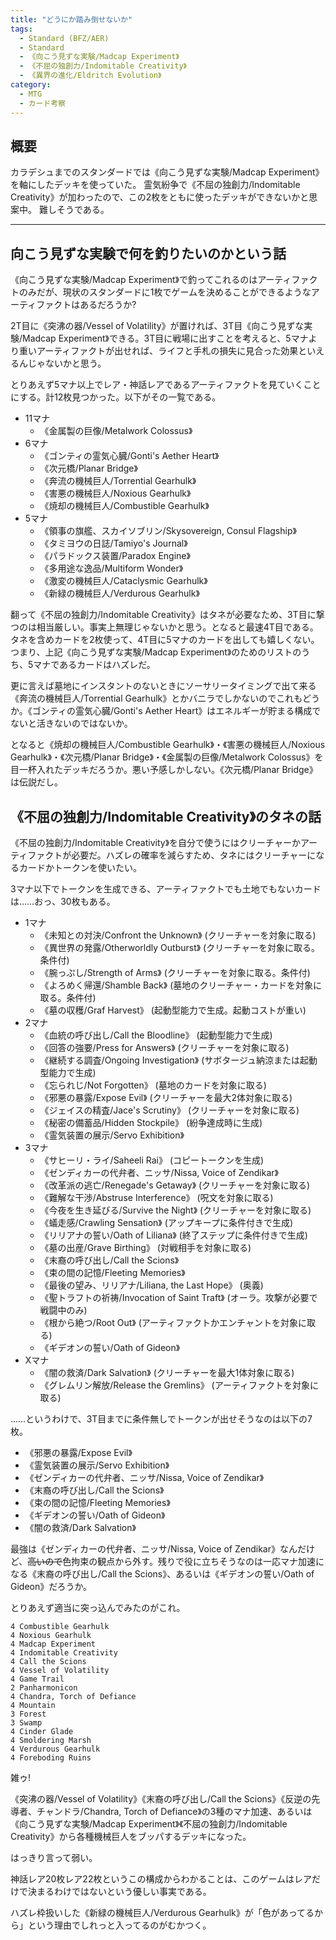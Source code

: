 ```yaml
---
title: "どうにか踏み倒せないか"
tags:
  - Standard (BFZ/AER)
  - Standard
  - 《向こう見ずな実験/Madcap Experiment》
  - 《不屈の独創力/Indomitable Creativity》
  - 《異界の進化/Eldritch Evolution》
category:
  - MTG
  - カード考察
---
```


## 概要

カラデシュまでのスタンダードでは《向こう見ずな実験/Madcap Experiment》を軸にしたデッキを使っていた。
霊気紛争で《不屈の独創力/Indomitable Creativity》が加わったので、この2枚をともに使ったデッキができないかと思案中。
難しそうである。

<!-- more -->

----

## 向こう見ずな実験で何を釣りたいのかという話

《向こう見ずな実験/Madcap Experiment》で釣ってこれるのはアーティファクトのみだが、現状のスタンダードに1枚でゲームを決めることができるようなアーティファクトはあるだろうか?

2T目に《突沸の器/Vessel of Volatility》が置ければ、3T目《向こう見ずな実験/Madcap Experiment》できる。3T目に戦場に出すことを考えると、5マナより重いアーティファクトが出せれば、ライフと手札の損失に見合った効果といえるんじゃないかと思う。

とりあえず5マナ以上でレア・神話レアであるアーティファクトを見ていくことにする。計12枚見つかった。以下がその一覧である。

  * 11マナ
    * 《金属製の巨像/Metalwork Colossus》
  * 6マナ
    * 《ゴンティの霊気心臓/Gonti's Aether Heart》
    * 《次元橋/Planar Bridge》
    * 《奔流の機械巨人/Torrential Gearhulk》
    * 《害悪の機械巨人/Noxious Gearhulk》
    * 《焼却の機械巨人/Combustible Gearhulk》
  * 5マナ
    * 《領事の旗艦、スカイソブリン/Skysovereign, Consul Flagship》
    * 《タミヨウの日誌/Tamiyo's Journal》
    * 《パラドックス装置/Paradox Engine》
    * 《多用途な逸品/Multiform Wonder》
    * 《激変の機械巨人/Cataclysmic Gearhulk》
    * 《新緑の機械巨人/Verdurous Gearhulk》

翻って《不屈の独創力/Indomitable Creativity》はタネが必要なため、3T目に撃つのは相当厳しい。事実上無理じゃないかと思う。となると最速4T目である。タネを含めカードを2枚使って、4T目に5マナのカードを出しても嬉しくない。つまり、上記《向こう見ずな実験/Madcap Experiment》のためのリストのうち、5マナであるカードはハズレだ。

更に言えば墓地にインスタントのないときにソーサリータイミングで出て来る《奔流の機械巨人/Torrential Gearhulk》とかバニラでしかないのでこれもどうか。《ゴンティの霊気心臓/Gonti's Aether Heart》はエネルギーが貯まる構成でないと活きないのではないか。

となると《焼却の機械巨人/Combustible Gearhulk》・《害悪の機械巨人/Noxious Gearhulk》・《次元橋/Planar Bridge》・《金属製の巨像/Metalwork Colossus》を目一杯入れたデッキだろうか。悪い予感しかしない。《次元橋/Planar Bridge》は伝説だし。

## 《不屈の独創力/Indomitable Creativity》のタネの話

《不屈の独創力/Indomitable Creativity》を自分で使うにはクリーチャーかアーティファクトが必要だ。ハズレの確率を減らすため、タネにはクリーチャーになるカードかトークンを使いたい。

3マナ以下でトークンを生成できる、アーティファクトでも土地でもないカードは……おっ、30枚もある。

  * 1マナ
    * 《未知との対決/Confront the Unknown》 (クリーチャーを対象に取る)
    * 《異世界の発露/Otherworldly Outburst》 (クリーチャーを対象に取る。条件付)
    * 《腕っぷし/Strength of Arms》 (クリーチャーを対象に取る。条件付)
    * 《よろめく帰還/Shamble Back》 (墓地のクリーチャー・カードを対象に取る。条件付)
    * 《墓の収穫/Graf Harvest》 (起動型能力で生成。起動コストが重い)
  * 2マナ
    * 《血統の呼び出し/Call the Bloodline》 (起動型能力で生成)
    * 《回答の強要/Press for Answers》 (クリーチャーを対象に取る)
    * 《継続する調査/Ongoing Investigation》 (サボタージュ納涼または起動型能力で生成)
    * 《忘られじ/Not Forgotten》 (墓地のカードを対象に取る)
    * 《邪悪の暴露/Expose Evil》 (クリーチャーを最大2体対象に取る)
    * 《ジェイスの精査/Jace's Scrutiny》 (クリーチャーを対象に取る)
    * 《秘密の備蓄品/Hidden Stockpile》 (紛争達成時に生成)
    * 《霊気装置の展示/Servo Exhibition》
  * 3マナ
    * 《サヒーリ・ライ/Saheeli Rai》 (コピートークンを生成)
    * 《ゼンディカーの代弁者、ニッサ/Nissa, Voice of Zendikar》
    * 《改革派の逃亡/Renegade's Getaway》 (クリーチャーを対象に取る)
    * 《難解な干渉/Abstruse Interference》 (呪文を対象に取る)
    * 《今夜を生き延びる/Survive the Night》 (クリーチャーを対象に取る)
    * 《蟻走感/Crawling Sensation》 (アップキープに条件付きで生成)
    * 《リリアナの誓い/Oath of Liliana》 (終了ステップに条件付きで生成)
    * 《墓の出産/Grave Birthing》 (対戦相手を対象に取る)
    * 《末裔の呼び出し/Call the Scions》
    * 《束の間の記憶/Fleeting Memories》
    * 《最後の望み、リリアナ/Liliana, the Last Hope》 (奥義)
    * 《聖トラフトの祈祷/Invocation of Saint Traft》 (オーラ。攻撃が必要で戦闘中のみ)
    * 《根から絶つ/Root Out》 (アーティファクトかエンチャントを対象に取る)
    * 《ギデオンの誓い/Oath of Gideon》
  * Xマナ
    * 《闇の救済/Dark Salvation》 (クリーチャーを最大1体対象に取る)
    * 《グレムリン解放/Release the Gremlins》 (アーティファクトを対象に取る)

……というわけで、3T目までに条件無しでトークンが出せそうなのは以下の7枚。

  * 《邪悪の暴露/Expose Evil》
  * 《霊気装置の展示/Servo Exhibition》
  * 《ゼンディカーの代弁者、ニッサ/Nissa, Voice of Zendikar》
  * 《末裔の呼び出し/Call the Scions》
  * 《束の間の記憶/Fleeting Memories》
  * 《ギデオンの誓い/Oath of Gideon》
  * 《闇の救済/Dark Salvation》

最強は《ゼンディカーの代弁者、ニッサ/Nissa, Voice of Zendikar》なんだけど、~~高いので~~色拘束の観点から外す。残りで役に立ちそうなのは一応マナ加速になる《末裔の呼び出し/Call the Scions》、あるいは《ギデオンの誓い/Oath of Gideon》だろうか。

とりあえず適当に突っ込んでみたのがこれ。

```mtg-deck
4 Combustible Gearhulk
4 Noxious Gearhulk
4 Madcap Experiment
4 Indomitable Creativity
4 Call the Scions
4 Vessel of Volatility
4 Game Trail
2 Panharmonicon
4 Chandra, Torch of Defiance
4 Mountain
3 Forest
3 Swamp
4 Cinder Glade
4 Smoldering Marsh
4 Verdurous Gearhulk
4 Foreboding Ruins
```

雑ゥ!

《突沸の器/Vessel of Volatility》《末裔の呼び出し/Call the Scions》《反逆の先導者、チャンドラ/Chandra, Torch of Defiance》の3種のマナ加速、あるいは《向こう見ずな実験/Madcap Experiment》《不屈の独創力/Indomitable Creativity》から各種機械巨人をブッパするデッキになった。

はっきり言って弱い。

神話レア20枚レア22枚というこの構成からわかることは、このゲームはレアだけで決まるわけではないという優しい事実である。

ハズレ枠扱いした《新緑の機械巨人/Verdurous Gearhulk》が「色があってるから」という理由でしれっと入ってるのがむかつく。

